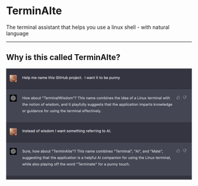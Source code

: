 # TerminAIte
The terminal assistant that helps you use a linux shell - with natural language

---

##  Why is this called TerminAIte?

![why is this called TerminAIte?](./assets/name.png)